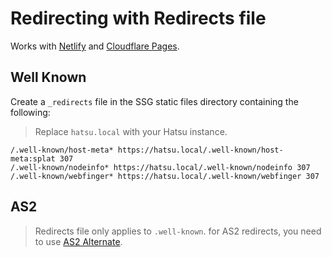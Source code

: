 # Redirecting with Redirects file

Works with [Netlify](https://docs.netlify.com/routing/redirects/#syntax-for-the-redirects-file) and [Cloudflare Pages](https://developers.cloudflare.com/pages/platform/redirects).

## Well Known

Create a `_redirects` file in the SSG static files directory containing the following:

> Replace `hatsu.local` with your Hatsu instance.

```text
/.well-known/host-meta* https://hatsu.local/.well-known/host-meta:splat 307
/.well-known/nodeinfo* https://hatsu.local/.well-known/nodeinfo 307
/.well-known/webfinger* https://hatsu.local/.well-known/webfinger 307
```

## AS2

> Redirects file only applies to `.well-known`.
> for AS2 redirects, you need to use [AS2 Alternate](./redirecting-with-static-files-and-markup.md#as2-alternate).
